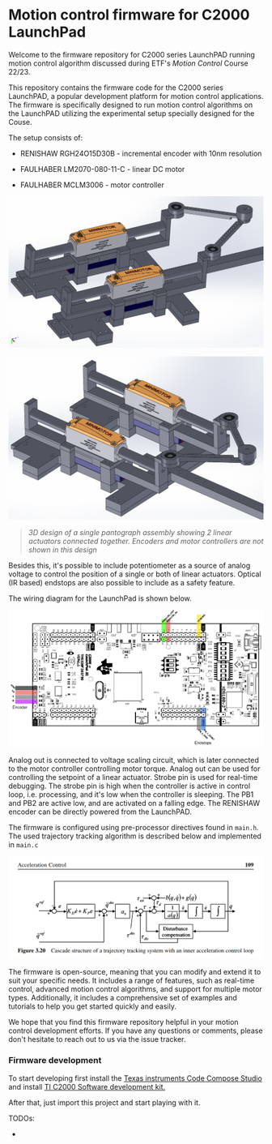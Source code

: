 # Motion control firmware for C2000 LaunchPad

Welcome to the firmware repository for C2000 series LaunchPAD running motion control algorithm discussed during ETF's *Motion Control* Course 22/23.

This repository contains the firmware code for the C2000 series LaunchPAD, a popular development platform for motion control  applications. The firmware is specifically designed to run motion control algorithms on the LaunchPAD utilizing the experimental setup specially designed for the Couse.

The setup consists of:

- RENISHAW RGH24O15D30B - incremental encoder with 10nm resolution

- FAULHABER LM2070-080-11-C - linear DC motor

- FAULHABER MCLM3006 - motor controller

  

![](./docs/images/single_panto_view1.png)

![](./docs/images/single_panto_view2.png)

> *3D design of a single pantograph assembly showing 2 linear actuators connected together. Encoders and motor controllers are not shown in this design*

Besides this, it's possible to include potentiometer as a source of analog voltage to control the position of a single or both of linear actuators. Optical (IR based) endstops are also possible to include as a safety feature. 

The wiring diagram for the LaunchPad is shown below. 

![](./docs/images/pinout.png)

Analog out is connected to voltage scaling circuit, which is later connected to the motor controller controlling motor torque. Analog out can be used for controlling the setpoint of a linear actuator. Strobe pin is used for real-time debugging. The strobe pin is high when the controller is active in control loop, i.e. processing, and it's low when the controller is sleeping. The PB1 and PB2 are active low, and are activated on a falling edge. The RENISHAW encoder can be directly powered from the LaunchPAD.



The firmware is configured using pre-processor directives found in `main.h`. The used trajectory tracking algorithm is described below and implemented in `main.c`

![](./docs/images/algorithm_scheme.png)

The firmware is open-source, meaning that you can modify  and extend it to suit your specific needs. It includes a range of  features, such as real-time control, advanced motion control algorithms, and support for multiple motor types. Additionally, it includes a  comprehensive set of examples and tutorials to help you get started  quickly and easily.

We hope that you find this firmware repository helpful in  your motion control development efforts. If you have any questions or  comments, please don't hesitate to reach out to us via the issue  tracker.

### Firmware development

To start developing first install the [Texas instruments Code Compose Studio](https://www.ti.com/tool/download/CCSTUDIO/12.2.0) and install [TI C2000 Software development kit.](https://www.ti.com/tool/C2000WARE)

After that, just import this project and start playing with it.

TODOs:

-  